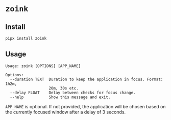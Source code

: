 # `zoink`

## Install

```bash
pipx install zoink
```

## Usage

```
Usage: zoink [OPTIONS] [APP_NAME]

Options:
  --duration TEXT  Duration to keep the application in focus. Format: 1h2m,
                   20m, 30s etc.
  --delay FLOAT    Delay between checks for focus change.
  --help           Show this message and exit.
```

`APP_NAME` is optional. If not provided, the application will be chosen based on the currently focused window after a delay of 3 seconds.